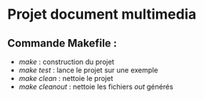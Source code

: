 # Projet document multimedia

## Commande Makefile :
- *make* : construction du projet
- *make test* : lance le projet sur une exemple
- *make clean* : nettoie le projet
- *make cleanout* : nettoie les fichiers *out* générés
